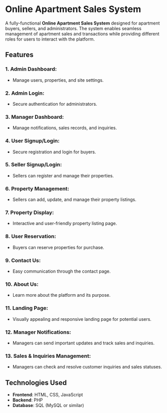 # Online Apartment Sales System

A fully-functional **Online Apartment Sales System** designed for apartment buyers, sellers, and administrators. The system enables seamless management of apartment sales and transactions while providing different roles for users to interact with the platform.

## Features

### 1. **Admin Dashboard**:
- Manage users, properties, and site settings.

### 2. **Admin Login**:
- Secure authentication for administrators.

### 3. **Manager Dashboard**:
- Manage notifications, sales records, and inquiries.

### 4. **User Signup/Login**:
- Secure registration and login for buyers.

### 5. **Seller Signup/Login**:
- Sellers can register and manage their properties.

### 6. **Property Management**:
- Sellers can add, update, and manage their property listings.

### 7. **Property Display**:
- Interactive and user-friendly property listing page.

### 8. **User Reservation**:
- Buyers can reserve properties for purchase.

### 9. **Contact Us**:
- Easy communication through the contact page.

### 10. **About Us**:
- Learn more about the platform and its purpose.

### 11. **Landing Page**:
- Visually appealing and responsive landing page for potential users.

### 12. **Manager Notifications**:
- Managers can send important updates and track sales and inquiries.

### 13. **Sales & Inquiries Management**:
- Managers can check and resolve customer inquiries and sales statuses.

## Technologies Used

- **Frontend**: HTML, CSS, JavaScript
- **Backend**: PHP
- **Database**: SQL (MySQL or similar)


